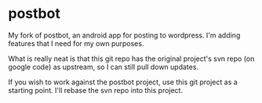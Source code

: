 postbot
=======

My fork of postbot, an android app for posting to wordpress. I'm adding features that I need for my own purposes.

What is really neat is that this git repo has the original project's svn repo (on google code) as upstream, so I can still pull down updates.

If you wish to work against the postbot project, use this git project as a starting point. I'll rebase the svn repo into this project.
